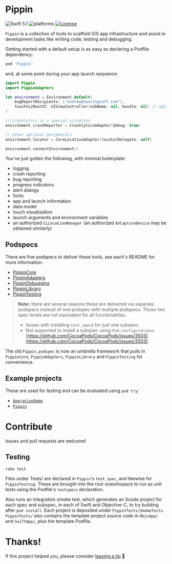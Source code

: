 # Pippin

![Swift 5.1](https://img.shields.io/badge/Swift-5.1-orange.svg)
![platforms](https://img.shields.io/badge/platforms-iOS-lightgrey.svg)
[![License](https://img.shields.io/badge/license-MIT-blue.svg?style=flat)](http://mit-license.org)

`Pippin` is a collection of tools to scaffold iOS app infrastructure and assist in development tasks like writing code, testing and debugging.

Getting started with a default setup is as easy as declaring a Podfile dependency:

```ruby
pod 'Pippin'
```

and, at some point during your app launch sequence:

```swift
import Pippin
import PippinAdapters

let environment = Environment.default(
    bugReportRecipients: ["andrew@tworingsoft.com"],
    touchVizRootVC: UIViewController(nibName: nil, bundle: nil) // optional
)

// Crashlytics is a special situation
environment.crashReporter = CrashlyticsAdapter(debug: true)

// other optional peripherals
environment.locator = CoreLocationAdapter(locatorDelegate: self)

environment.connectEnvironment()
```

You've just gotten the following, with minimal boilerplate: 

- logging
- crash reporting
- bug reporting
- progress indicators
- alert dialogs
- fonts
- app and launch information
- data model
- touch visualization
- launch arguments and environment variables
- an authorized `CLLocationManager` (an authorized `AVCaptureDevice` may be obtained similarly)

## Podspecs

There are five podspecs to deliver these tools, see each's README for more information:

- [PippinCore](Sources/PippinCore)
- [PippinAdapters](Sources/PippinAdapters)
- [PippinDebugging](Sources/PippinDebugging)
- [PippinLibrary](Sources/PippinLibrar)
- [PippinTesting](Sources/PippinTesting)

> **Note:** there are several reasons these are delivered via separate podspecs instead of one podspec with multiple podspecs. Those two spec levels are not equivalent for all functionalities.
>
> - Issues with installing `test_spec`s for just one subspec.
> - Not supported to install a subspec using `Pod:configurations`: [https://github.com/CocoaPods/CocoaPods/issues/3503](https://github.com/CocoaPods/CocoaPods/issues/3503).

The old `Pippin.podspec` is now an umbrella framework that pulls in `PippinCore`, `PippinAdapters`, `PippinLibrary` and `PippinTesting` for convenience.

## Example projects

These are used for testing and can be evaluated using `pod try`:

- [`OperationDemo`](Examples/OperationDemo)
- [`Pippin`](Examples/Pippin)

# Contribute

Issues and pull requests are welcome! 

## Testing

`rake test`

Files under Tests/ are declared in `Pippin`'s `test_spec`, and likewise for `PippinTesting`. These are brought into the root xcworkspace to run as unit tests using the Podfile's `testspecs` declaration.

Also runs an integration smoke test, which generates an Xcode project for each spec and subspec, in each of Swift and Objective-C, to try building after `pod install`. Each project is deposited under `PippinTests/SmokeTests`. `PippinTests/` also contains the template project source code in `ObjcApp/` and `SwiftApp/`, plus the template Podfile.

# Thanks!

If this project helped you, please consider <a href="https://www.paypal.me/armcknight">leaving a tip</a> 🤗
